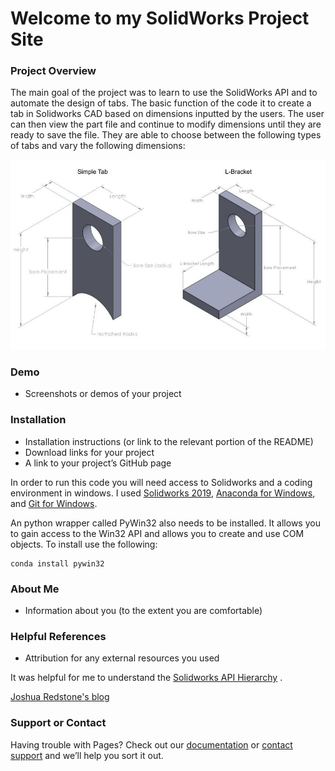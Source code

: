 # Welcome to my SolidWorks Project Site

### Project Overview
The main goal of the project was to learn to use the SolidWorks API and to automate the design of tabs. The basic function of the code it to create a tab in Solidworks CAD based on dimensions inputted by the users. The user can then view the part file and continue to modify dimensions until they are ready to save the file. They are able to choose between the following types of tabs and vary the following dimensions:

![Image](TabChoices.jpg)

### Demo
- Screenshots or demos of your project

### Installation
- Installation instructions (or link to the relevant portion of the README)
- Download links for your project
- A link to your project’s GitHub page

In order to run this code you will need access to Solidworks and a coding environment in windows. I used 
[Solidworks 2019](https://www.solidworks.com/sw/support/downloads.htm),
[Anaconda for Windows](https://www.anaconda.com/products/individual), and
[Git for Windows](https://gitforwindows.org/).


An python wrapper called PyWin32 also needs to be installed. It allows you to gain access to the Win32 API and allows you to create and use COM objects. To install use the following: 
```
conda install pywin32
```

### About Me
- Information about you (to the extent you are comfortable)

### Helpful References
- Attribution for any external resources you used

It was helpful for me to understand the
[Solidworks API Hierarchy](http://help.solidworks.com/2019/english/api/sldworksapiprogguide/GettingStarted/Understanding_the_SolidWorks_API_Class_Hierarchy.htm?id=d523a164296a4b9a8801e61e8225e8a5#Pg0) .

[Joshua Redstone's blog](https://joshuaredstone.blogspot.com/2015/02/solidworks-macros-via-python.html)









### Support or Contact

Having trouble with Pages? Check out our [documentation](https://docs.github.com/categories/github-pages-basics/) or [contact support](https://github.com/contact) and we’ll help you sort it out.
